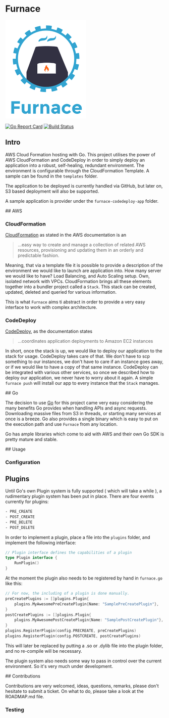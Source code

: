 # Furnace

![Logo](logo.png)

[![Go Report Card](https://goreportcard.com/badge/github.com/Skarlso/go-furnace)](https://goreportcard.com/report/github.com/Skarlso/go-furnace) [![Build Status](https://travis-ci.org/Skarlso/go-furnace.svg?branch=master)](https://travis-ci.org/Skarlso/go-furnace)

## Intro

AWS Cloud Formation hosting with Go. This project utilises the power of AWS CloudFormation and CodeDeploy in order to
simply deploy an application into a robust, self-healing, redundant environment. The environment is configurable through
the CloudFormation Template. A sample can be found in the `templates` folder.

The application to be deployed is currently handled via GitHub, but later on, S3 based deployment will also be supported.

A sample application is provider under the `furnace-codedeploy-app` folder.

## AWS

### CloudFormation

[CloudFormation](https://aws.amazon.com/cloudformation/) as stated in the AWS documentation is an
> ...easy way to create and manage a collection of related AWS resources, provisioning and updating them in an orderly and predictable fashion.

Meaning, that via a template file it is possible to provide a description of the environment we would like to launch
are application into. How many server we would like to have? Load Balancing, and Auto Scaling setup. Own, isolated
network with VPCs. CloudFormation brings all these elements together into a bundler project called a `Stack`.
This stack can be created, updated, deleted and queried for various information.

This is what `Furnace` aims ti abstract in order to provide a very easy interface to work with complex architecture.

### CodeDeploy

[CodeDeploy](http://docs.aws.amazon.com/codedeploy/latest/userguide/welcome.html), as the documentation states
> ...coordinates application deployments to Amazon EC2 instances

In short, once the stack is up, we would like to deploy our application to the stack for usage. CodeDeploy takes care of that.
We don't have to scp something to our instances, we don't have to care if an instance goes away, or if we would like to have
a copy of that same instance. CodeDeploy can be integrated with various other services, so once we described how to deploy
our application, we never have to worry about it again. A simple `furnace push` will install our app to every instance that
the `Stack` manages.

## Go

The decision to use [Go](https://golang.org/) for this project came very easy considering the many benefits Go provides when
handling APIs and async requests. Downloading massive files from S3 in threads, or starting many services at once is a breeze.
Go also provides a single binary which is easy to put on the execution path and use `Furnace` from any location.

Go has ample libraries which come to aid with AWS and their own Go SDK is pretty mature and stable.

## Usage

### Configuration

## Plugins

Until Go's own Plugin system is fully supported ( which will take a while ), a rudimentary plugin system has been put in place.
There are four events currently for plugins:
```bash
- PRE_CREATE
- POST_CREATE
- PRE_DELETE
- POST_DELETE
```

In order to implement a plugin, place a file into the `plugins` folder, and implement the following interface:

```go
// Plugin interface defines the capabilities of a plugin
type Plugin interface {
	RunPlugin()
}
```

At the moment the plugin also needs to be registered by hand in `furnace.go` like this:

```go
// For now, the including of a plugin is done manually.
preCreatePlugins := []plugins.Plugin{
    plugins.MyAwesomePreCreatePlugin{Name: "SamplePreCreatePlugin"},
}
postCreatePlugins := []plugins.Plugin{
    plugins.MyAwesomePostCreatePlugin{Name: "SamplePostCreatePlugin"},
}
plugins.RegisterPlugin(config.PRECREATE, preCreatePlugins)
plugins.RegisterPlugin(config.POSTCREATE, postCreatePlugins)
```

This will later be replaced by putting a .so or .dylib file into the plugin folder, and no re-compile will be necessary.

The plugin system also needs some way to pass in control over the current environment. So it's very much under development.

## Contributions

Contributions are very welcomed, ideas, questions, remarks, please don't hesitate to submit a ticket. On what to do,
please take a look at the ROADMAP.md file.

### Testing
